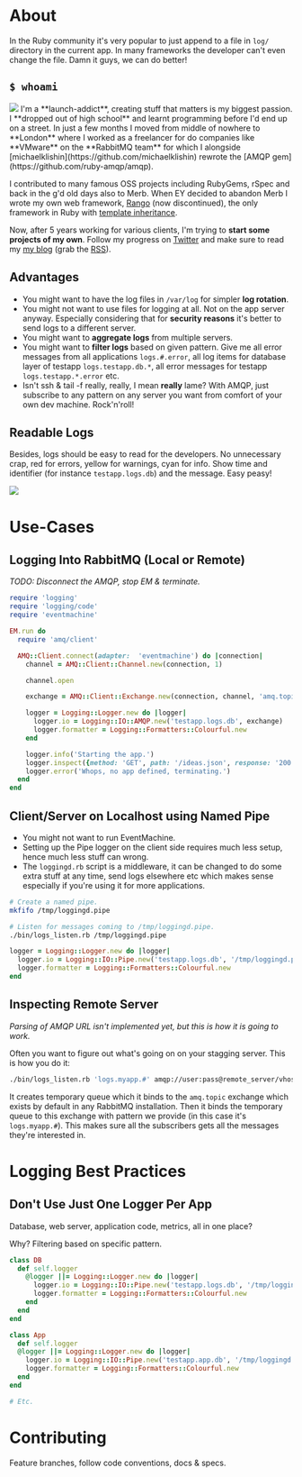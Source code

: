 # About

In the Ruby community it's very popular to just append to a file in `log/` directory in the current app. In many frameworks the developer can't even change the file. Damn it guys, we can do better!

## `$ whoami`

<img src="http://www.gravatar.com/avatar/74c419a50563fa9e5044820c2697ffd6" />
I'm a **launch-addict**, creating stuff that matters is my biggest passion. I **dropped out of high school** and learnt programming before I'd end up on a street. In just a few months I moved from <span title="Small town in mountains of Czech Republic">middle of nowhere</span> to **London** where I worked as a freelancer for do companies like **VMware** on the **RabbitMQ team** for which I <span title="Michael wasn't employed by VMware, he was hacking on AMQP in his free time. Kudos!">alongside</span> [michaelklishin](https://github.com/michaelklishin) rewrote the [AMQP gem](https://github.com/ruby-amqp/amqp).

I contributed to many famous OSS projects including RubyGems, rSpec and back in the g'd old days also to Merb. When EY decided to <span title="The so-called merge ... bunch of crap!">abandon Merb</span> I wrote my own web framework, [Rango](http://www.rubyinside.com/rango-ruby-web-app-framework-2858.html) (now <span title="Rango isn't maintained anymore. These days my apps are API servers with heavy JS frontend.">discontinued</span>), the only framework in Ruby with [template inheritance](https://github.com/botanicus/template-inheritance).

Now, after 5 years working for various clients, I'm trying to **start some projects of my own**. Follow my progress on [Twitter](https://twitter.com/botanicus) and make sure to read my [my blog](http://blog.101ideas.cz) (grab the [RSS](http://blog.101ideas.cz/posts.rss)).

## Advantages

* You might want to have the log files in `/var/log` for simpler **log rotation**.
* You might not want to use files for logging at all. Not on the app server anyway. Especially considering that for **security reasons** it's better to send logs to a different server.
* You might want to **aggregate logs** from multiple servers.
* You might want to **filter logs** based on given pattern. Give me all error messages from all applications `logs.#.error`, all log items for database layer of testapp `logs.testapp.db.*`, all error messages for testapp `logs.testapp.*.error` etc.
* Isn't ssh & tail -f really, really, I mean **really** lame? With AMQP, just subscribe to any pattern on any server you want from comfort of your own dev machine. Rock'n'roll!

## Readable Logs

Besides, logs should be easy to read for the developers. No unnecessary crap, red for errors, yellow for warnings, cyan for info. Show time and identifier (for instance `testapp.logs.db`) and the message. Easy peasy!

<img src="https://raw.github.com/botanicus/logging4hackers/master/logger.png" />

# Use-Cases

## Logging Into RabbitMQ (Local or Remote)

*TODO: Disconnect the AMQP, stop EM & terminate.*

```ruby
require 'logging'
require 'logging/code'
require 'eventmachine'

EM.run do
  require 'amq/client'

  AMQ::Client.connect(adapter:  'eventmachine') do |connection|
    channel = AMQ::Client::Channel.new(connection, 1)

    channel.open

    exchange = AMQ::Client::Exchange.new(connection, channel, 'amq.topic', :topic)

    logger = Logging::Logger.new do |logger|
      logger.io = Logging::IO::AMQP.new('testapp.logs.db', exchange)
      logger.formatter = Logging::Formatters::Colourful.new
    end

    logger.info('Starting the app.')
    logger.inspect({method: 'GET', path: '/ideas.json', response: '200'})
    logger.error('Whops, no app defined, terminating.')
  end
end
```

## Client/Server on Localhost using Named Pipe

* You might not want to run EventMachine.
* Setting up the Pipe logger on the client side requires much less setup, hence much less stuff can wrong.
* The `loggingd.rb` script is a middleware, it can be changed to do some extra stuff at any time, send logs elsewhere etc which makes sense especially if you're using it for more applications.

```bash
# Create a named pipe.
mkfifo /tmp/loggingd.pipe

# Listen for messages coming to /tmp/loggingd.pipe.
./bin/logs_listen.rb /tmp/loggingd.pipe
```

```ruby
logger = Logging::Logger.new do |logger|
  logger.io = Logging::IO::Pipe.new('testapp.logs.db', '/tmp/loggingd.pipe')
  logger.formatter = Logging::Formatters::Colourful.new
end
```

## Inspecting Remote Server

_Parsing of AMQP URL isn't implemented yet, but this is how it is going to work._

Often you want to figure out what's going on on your stagging server. This is how you do it:

```bash
./bin/logs_listen.rb 'logs.myapp.#' amqp://user:pass@remote_server/vhost
```

It creates temporary queue which it binds to the `amq.topic` exchange which exists by default in any RabbitMQ installation. Then it binds the temporary queue to this exchange with pattern we provide (in this case it's `logs.myapp.#`). This makes sure all the subscribers gets all the messages they're interested in.

# Logging Best Practices

## Don't Use Just One Logger Per App

Database, web server, application code, metrics, all in one place?

Why? Filtering based on specific pattern.

```ruby
class DB
  def self.logger
    @logger ||= Logging::Logger.new do |logger|
      logger.io = Logging::IO::Pipe.new('testapp.logs.db', '/tmp/loggingd.pipe')
      logger.formatter = Logging::Formatters::Colourful.new
    end
  end
end

class App
  def self.logger
  @logger ||= Logging::Logger.new do |logger|
    logger.io = Logging::IO::Pipe.new('testapp.app.db', '/tmp/loggingd.pipe')
    logger.formatter = Logging::Formatters::Colourful.new
  end
end

# Etc.
```

# Contributing

Feature branches, follow code conventions, docs & specs.
